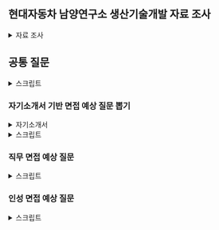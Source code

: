 ## 현대자동차 남양연구소 생산기술개발 자료 조사

<details>
<summary>자료 조사</summary>

### 생산기술개발 (남양연구소)

#### 조직소개

우리 조직은 신차개발 프로세스 전과정에서 글로벌 제조품질 달성을 위하여 6M기반으로 제품 구조개선을 통한 최적공법 수립을 목표로 업무를 수행합니다.  
‘제조부문의 전문가’와 ‘IT/SW 전문가’가 함께 협업하는 조직으로 ‘연구소와 협업하여 차량 구조/조립품질 개선 및 IT를 활용한 제조기술 확장’ 등의 업무를 통해 생산기술 엔지니어로서의 커리어를 발전시킬 수 있습니다.

#### 직무상세

업무 효율화를 위한 자동화 확대, AR/VR 검증 기술 개발, 차체 디지털 품질 및 신차개발 연계한 바슈얼 검증, 제조 시뮬레이션 구현 등 선행품종 업무에 대한 효율화 및 고도화 업무

##### 디지털 신차개발

- 생산시뮬레이션(이동, 제조데이터, 품질데이터) 활용한 생산 공정에 대한 생산성 검증(모토렉팅, 공정효율 등)

##### 신제조/혁신기술개발

- 업무 효율화를 위한 자동화 확대, AR/VR 검증 기술 개발, AI 활용 업무 등 혁신 업무 추진
- 인간공학 연구 및 실물 활용한 조립작업검증 기술 구현
- 품질 예측 AI 모델 개발
- 생산공정 내 차체 원격 주행 제어 기능 개발
  - 차량 신기술/신구조 적용에 따른 신진공구조 대응 제조기술 아이디어 발굴 및 벤치 마킹을 통한 공법/설비 개발 수행

##### 우대사항

- 코딩 또는 데이터 관리 자격증을 보유했거나 관련 프로젝트 수행 경험이 있으신 분
- AI 관련 S/W 개발 경험이 있으신 분

현대자동차 인재상
도전: 실패를 두려워하지 않으며, 신념과 의지를 가지고 적극적으로 업무를 추진하는 인재
창의: 항상 새로운 시각에서 문제를 바라보며 창의적인 사고와 행동을 실무에 적용하는 인재
열정: 주인의식과 책임감을 바탕으로 회사와 고객을 위해 헌신적으로 몰입하는 인재
협력: 개방적 사고를 바탕으로 타 조직과 방향성을 공유하고 타인과 적극적으로 소통하는 인재
글로벌 마인드: 타 문화의 이해와 다양성의 존중을 바탕으로 글로벌 네트워크를 활용하여 전문성을 개발하는 인재

자동차 공정 기본

1. 프레스 공정(Press Process)
   'Press'라는 뜻에서도 알 수 있듯이 평평한 철판을 차체 일부에 필요한 모양으로 찍어 눌러서 만드는 과정
   자동화율이 높다
2. 차체 공정
   프레스 공정에서 찍어 누른 차체의 일부를 모아서 용접으로 조립하는 과정
   마찬가지로 자동화율이 높다
3. 도장 공정
   용접으로 조립된 차체에 도료를 분사하여 색을 입히는 과정
   여기도 자동화율이 높음
4. 의장 공정
   완성된 차체에 엔진, 시트, 서스펜션과 같은 부품들을 장착하는 과정
   업무 부하율(Work load)를 줄이기 위해 끊임없이 연구함
   자동화율이 10~20%로 사람이 많이 필요함
   현대자동차는 의장 공정이라고 함

자동차 부품 공급 과정
![alt text](image.png)

현대자동차 스마트팩토리 솔루션 ‘E-FOREST’
‘E-FOREST’의 ‘E’는 효율적(efficient), 경제적(economical), 환경(environment), 뛰어남(excellence), 모든 것(everything) 이라는 의미

관련 기술
오토 플렉스(Auto-Flex), 인텔리전트(Intelligent), 휴머니티(Humanity) 등 3가지 가치를 지향
현대자동차그룹 글로벌 혁신 센터(HMGICS, Hyundai Motor Group Innovation Center in Singapore)
HMGICS에 적용된 혁신 기술은 크게 셀 생산 방식, 디지털 트윈, AI, 데이터, 로보틱스

전세계 자동차 판매량 3위
2022년 이후 3위 자리를 수성하고 있음

생기개발센터는 의왕에 있어서 남양이면 선행생기
디지털이면 버츄얼선행생기일것 같은데, 맞다면 거기는 스마트팩토리 하는 조직
파이롯트는 차량 양산 전 연구소에서 시작차를 만들어 보는 과정을 진행하는 직무이고 선행생기는 양산에 필요한 여러 생산기술들을 선행적으로 연구하는 곳
울산 생기는 당장 파이로트~양산에 대한 생기라면, 선행생기는 파이로트, 그 이전 단계부터 검토에 참여하여 선행적으로 문제점을 파악/개선, 후행 단계로 전달하는 역할
생기 관련 이슈
자동차 개발 단계에 대한 이해가 필요

</details>

## 공통 질문

<details>
<summary>스크립트</summary>

1.  1분 자기소개 해주세요

    1. 안녕하십니까, 지원자 정태완입니다.
    2. 저는 프로젝트 경험을 기반으로 하여 현대자동차 생산기술개발 직무에 지원하게 되었습니다.
    3. 장애인 택시 관련 프로젝트를 진행하던 중 수집한 데이터의 25%가 문제가 있다는 사실을 알게 되었으나, 팀 내부 회의로는 답을 찾을 수 없었습니다.
    4. 그래서 데이터 수집에 관여한 택시 회사에 연락을 취하여 미터기 입력 오류가 원인임을 알 수 있었고 거리별 소요 시간 열을 추가하여 데이터를 보완하고 프로젝트를 성공적으로 마무리할 수 있었습니다.
    5. 둘째로, 파티션 제조 공장에서 외국인 근로자분들과 3개월간 일한 경험이 있습니다. 말도 잘 통하지 않고 낯선 작업이라 의사소통에 어려움이 있었지만, 먼저 다가가려는 자세를 통해 업무를 원활히 수행할 수 있었습니다.
    6. 앞으로도 이렇게 소통하려는 자세로 현대자동차에서의 업무에 임하겠습니다. 감사합니다.

2.  마지막 질문이나 하고싶은 말은?
    1.  현대자동차에서 저에게 기대하는 것은 지금의 역량뿐만 아니라 5년, 10년 후의 더욱 성장한 역량도 있을 것입니다. 계속 배우고 성장하며 현대자동차에 필요한 사람이 될 수 있도록 노력하겠습니다. 감사합니다.

</details>

### 자기소개서 기반 면접 예상 질문 뽑기

<details>
<summary>자기소개서</summary>
지원 분야를 선택한 이유에 대하여 기술해 주세요.

스마트팩토리 구축은 시대의 흐름에 따라 제조 기업에 점차 필수가 되어가고 있습니다. 로봇 및 AI 기술이 발전하면서 기존에 사람이 관여했어야 하는 공정도 점차 로봇과 AI로 대체할 수 있게 되었고, 이에 따라 데이터 수집이 원활해지며 데이터 기반의 공정 효율화를 진행할 수 있게 되었습니다. 이렇게 로봇과 AI의 기술이 급변하는 만큼, 스마트 팩토리 구축 또한 새로운 기술을 끊임없이 도입하며 변화하고 있고, 이렇게 변화가 많은 분야에서 필요한 역량 중 하나는 학습 역량일 것입니다. 그리고 앞서 언급한 학습 역량을 갖춘 제가 현대자동차 생산 기술 개발에서의 업무를 원활히 수행할 수 있을 것으로 생각하여 지원하게 되었습니다.
제가 학습 역량을 갖춘 인재임을 증명할 수 있는 근거로는 현재 진행 중인 삼성 소프트웨어 아카데미 과정, 즉 SSAFY가 근거가 될 수 있겠다고 생각합니다. 기존에 데이터 분석 및 AI 역량을 길러오고, 그 과정에서 파이썬 및 프로그래밍 언어를 활용하긴 했지만, IT 및 코딩 역량과는 다소 거리가 있는 분야였습니다. 하지만 SSAFY에서 벡엔드 및 프론트엔드 프레임워크, 그리고 JavaScript 등의 기술을 배우며 새로운 기술을 배우는 과정에서 중요성 및 우선순위를 빠르게 파악하고 우선순위상 이해보단 수용해야 하는 원리에 대해 빠르게 판단하곤 했습니다. 또한 단순히 수용하고 넘어가는 것이 아닌, 학습한 내용과는 색다르게 활용할 수 있는 부분을 찾아내고 궁금증들을 해결하며 역량이 빠르게 성장하는 것을 확인할 수 있었습니다.
아직 스마트팩토리는 고치고, 개선하며 발전해 나가는 분야입니다. 그런 분야에서 학습 역량을 갖춘 저는 스마트팩토리라는 분야에서 빠르게 적응하고 역량을 발휘할 수 있을 것입니다. 끊임없이 익히고, 적응하며 현대자동차가 스마트 팩토리 구축 및 생산 기술 개발에서 선두를 지킬 수 있도록 기여하겠습니다.

지원 분야와 관련한 전문성 확보를 위해 노력한 경험에 대하여 기술해 주세요. 1000자

현대자동차의 생산 기술 개발 직무는 데이터 및 AI 기술을 활용하여 여러 기술을 구현하고, 그 과정에서 IT/SW 역량 또한 요구하고 있습니다. 그렇다면 앞서 언급한 두 분야의 역량을 갖추고 있다면 보다 원활하게 현대자동차 생산 기술 개발 직무에서의 업무를 수행할 수 있을 것입니다.
첫 번째로 데이터 및 AI 역량을 갖추고 있습니다. 저는 시스템 경영공학과를 전공하며 빅데이터, 데이터 분석 등의 전공과목들을 이수했고 데이터 및 AI 역량의 기초를 다졌습니다. 이에 그치지 않고 빅데이터 기반 서비스 개발 부트캠프를 수료하며 데이터 및 AI가 어떤 분야에서 활용될 수 있는지, 기존의 서비스에서 어떤 부분을 개선할 수 있을지 학습했습니다. 그 과정에서 데이터 수집 및 가공 과정에 대한 이해가 데이터 분석 및 활용에도 영향을 미침을 알게 되었습니다. 또한 ML, CV 등의 다양한 기술을 활용하여 프로젝트를 진행했고, 데이터 및 AI 기술을 어떻게 활용할 수 있을지 견문을 넓힐 수 있었습니다.
두 번째로 IT/SW 역량을 갖추고 있습니다. 2024년부터 삼성 소프트웨어 아카데미, 즉 SSAFY 과정을 진행하며 IT/SW 역량을 길렀고 싸피 과정 이외에도 알고리즘 스터디를 운영하며 코딩 역량을 길렀습니다. 그리고 SSAFY에서 시행하는 정기 평가 및 주간 평가에서도 대부분 만점에 가까운 성적을 받았고, 학습 과정에서도 학우들과 끊임없이 논의, 토의하며 소통 및 협업 역량을 기르기 위해 노력했습니다. 또한 SSAFY에서 진행한 프로젝트에서는 우수상을 받으며 지금까지 쌓아온 역량을 증명할 수 있었습니다.
이렇게 다양한 분야에서 쌓아온 역량은 결국 시너지를 발휘하며 현대자동차의 스마트 팩토리 구축 및 생산 기술 개발에서 성과를 낼 수 있을 것입니다. 지금까지 착실히, 다양하게 쌓아온 역량을 발휘하여 현대자동차의 선두를 지키기 위해 노력하겠습니다.

</details>

<details>
<summary>스크립트</summary>

1. 왜 현대자동차에 지원했는가?, 왜 생산기술개발 직무에 지원했는가?
   1. 현대자동차는 명실상부 대한민국 자동차 1위 기업입니다. 1위를 계속해서 수성하기 위해선 새로운 시도가 필요하고, 현대자동차의 새로운 시도는 스마트팩토리라고 생각했습니다. 그리고 생산기술개발 직무는 현대자동차에서 스마트팩토리 구축에 기여하는 직무이기에 지원하게 되었습니다.
2. 왜 생산기술개발에 지원했는가?
   1. AI, IT역량을 갖춘 제가 생산기술개발의 업무를 원활하게 수행할 수 있을 것이라 생각했습니다. 스마트팩토리 구축의 경우 ML/DL등의 기술을 활용하여 공정을 효율화하고, IT기술을 활용하여 앞선 기술을 활용하는데, 두가지 역량을 모두 갖춘 제가 스마트팩토리 부분에 기여할 수 있을 것이라 판단하여 지원하게 되었습니다.
3. 외국인 노동자분들과 일해봤다고 했는데, 자신만의 특별한 소통 방법이 있었는가?
   1. 먼저 다가가려는 태도가 중요했다고 생각합니다. 마침 일하고 있는 외국인 노동자분들 중 나이가 비슷한 분이 계셔서, 그분과 친하게 지내면서 이야기의 물꼬를 트기 시작했습니다. 그렇게 제가 소통하려는 의지를 보이자, 외국인 근로자 분들도 식사를 같이 하자고 하시기도 하고, 고민도 저에게 이야기하시는 등 원활한 관계를 형성할 수 있었습니다.
4. 한 학기를 휴학했는데 그때 뭐했냐
   1. 데이터 분석 부트캠프를 수료했습니다. 여러 프로젝트를 진행하며 데이터의 중요성, 팀 프로젝트에서의 소통의 중요성에 대해 알게 되었고, 그 당시에 배웠던 경험들을 최근 팀 프로젝트를 진행하면서 유의미하게 활용하기도 했습니다.
5. 왜 산업공학과에 진학하게 되었나요?
   1. 솔직히 말씀드리자면, 의도해서 진학하진 않았습니다. 제 학과의 경우 1학년 학점을 기반으로 2학년부터 전공을 선택하게 되는데, 학점이 좋지 않아서 선택할 수 있는 전공이 한정되어 있었고, 그중 산업공학과를 선택하게 되었습니다. 하지만 데이터 역량과 IT역량을 동시에 쌓을 수 있었던 학과이기에 운이 좋았다고 생각합니다.
6. 학점이 높은 편은 아니네요?
   1. 객관적으로 높은 편은 아니라 아쉽습니다. 대학교 초창기에 학점을 낮게 받으며 시작했던 부분이 큰 원인이라고 생각합니다. 그래도 꾸준히 학점을 올리고자 노력했고, 4학년에는 4점대 학점을 받으며 졸업할 수 있었습니다.
7. SQLD 자격증은 왜 취득했나요?
   1. 데이터를 다루는 업무에서 SQL역량은 필수적일 것이라 판단했습니다. 데이터베이스에서 자료를 가져오던지, 데이터베이스에 결과물을 INSERT하는 과정은 스마트팩토리 업무를 수행하기 위해 필수적이라 생각해서 SQLD를 취득하였습니다.
8. 결과가 중요한가요 과정이 중요한가요?
   1. 둘 다 중요하지만 과정이 더 중요하다고 생각합니다. 프로젝트의 결과 뿐만 아니라 프로젝트의 진행 과정도 회사의 자산이며, 이 프로젝트는 추후 많은 프로젝트에서 참고 자료가 될 것입니다. 그 때 기존 프로젝트의 과정에서 문제가 있으면 해당 문제 때문에 참고 자료로써의 역할을 하지 못하며 프로젝트 전체의 가치가 훼손될 수 있으므로 장기적으로 바라본다면 과정이 결과보다 중요하다고 생각합니다.
9. 데이터의 수집, 가공 과정을 깊게 이해하겠다고 했는데, 차량 공정 지식이 없는 상태 아닌가요?
   1. 맞습니다. 지금의 저는 차량 공정에 대해 잘 알지 못하는 상태입니다. 하지만 데이터 분석 기법을 무리없이 활용할 수 있고, 데이터의 가치를 이끌어내기 위해선 수집, 가공 과정을 알아야 한다는 것을 납득한 상태입니다. 학습의 필요성을 느끼고 있는 저이기에, 빠르게 부족한 부분을 채우고 성장할 수 있을 것이라 생각합니다.
10. 왜 개발자로 진로를 선택했나요?
    1. 코드를 활용하여 작은 부분부터 결과물을 쌓아올리는 과정이 흥미로웠습니다. 또한 실력이 늘어가는 것이 결과물로 보이고, 빠르게 체감할 수 있다는 점이 매력적이었습니다..
11. 어떤 기업의 사례를 학습했는가?
    1. LG의 공정 프로세스를 학습했습니다. 제조 과정에서 결함이 자주 발생했고, 해당 부분을 해결하기 위해 이상 탐지 알고리즘을 활용하는 방안을 주장했습니다.
12. 다른 기업의 혁신 사례는 어떤 부분이 있는가?
    1. 휴맥스의 사례가 있습니다. 가파르게 성장하는 과정에서 성장만을 바라본 채 단단하게 기초를 쌓아올리지 않아 결국 손실을 보게 되는 상황을 봉착했고, 그래서 혁신만을 담당하는 부서를 신설했습니다. 해당 부서에서 그동안 회사 전체에 팽배했던 실수나 작업 과정의 통일화등을 처리했고, 결국 성장 곡선이 더이상 가파르지 않은 시점에도 손실을 점차 줄여가며 회사의 이익을 증진시킬 수 있었던 사례가 있습니다.
13. 회사에 들어와서는 어떤 일을 하고싶나요?
    1. ML/DL을 활용하여 지능화 스마트 팩토리를 구축하는 과정에 일조하고 싶습니다. 스마트 팩토리에서 여러 ML/DL기술을 사용하는데 그 과정에서 제가 일조할 수 있을 것이라 생각합니다. 또한 스마트 팩토리는 아직 완성된 상태가 아닌, 점차 발전하고 있는 분야이기에 변화하는 부분이 많을 것인데, 학습 역량을 가진 저로써는 변화하는 과정에서 빠르게 할 수 있는 일을 찾아내고 처리할 수 있을 것이라 생각해서 앞서 말씀드렸듯 스마트 팩토리 관련 업무를 하고 싶습니다.

</details>

### 직무 면접 예상 질문

<details>
<summary>스크립트</summary>
1. 왜 이 직무를 선택했는가?
   1. 지금까지 데이터와 IT역량을 길러왔는데, 이 두가지 역량을 동시에 필요로 하는 직무가 생산기술개발이기에 이 직무를 선택했습니다. 제가 가진 두가지 역량을 동시에 활용하며 회사에 기여할 수 있을 것이라 생각했습니다.
2. 이력서에 적힌 내용이 회사와 직무를 선택하는 것에 어떤 영향을 주었는가?
   1. 데이터 분석 역량과 IT역량을 가지고 있다는 점이 생산기술개발 직무를 선택하도록 만들었습니다. 스마트팩토리 구축에 데이터 역량과 IT역랑이 활용되기도 하고, 제조부문의 전문가와 IT/SW 전문가가 함께 협업하는 조직이라는 소개가 산업공학을 전공하며 IT역량을 기르고 있는 저에게 잘 맞는다고 생각했습니다.
3. 이 직무를 잘하기 위해 필요한 스킬이나 태도는 뭐가 있을까?
   1. 새로운 것을 배우고 빠르게 활용하는 학습 역량이 필요할 것입니다. 지금까지 쌓아온 역량과 다소 다른 업무를 맡을 수도 있고, 스마트 팩토리의 특성상 새로운 기술을 학습해야 할 수도 있는데 빠르게 역량을 확장해나가며 업무를 진행할 수 있는 학습 역량이 필요하다고 생각했습니다.
   2. 태도로는 소통하려는 자세가 필요할 것입니다. 스마트 팩토리 업무의 특성상 다른 부서와 협력하거나 논의해야 하는 일이 많은데, 그 과정에서 소통하려는 태도가 있어야 업무를 원활하게 수행할 수 있고 불필요한 자원 낭비를 줄일 수 있을 것입니다. 특히 제조 과정 전체를 혁신하는 스마트팩토리의 특성상 소통 역량은 더욱 중요할 것입니다.
4. 자신만의 경쟁력을 말해보라
   1. 학습 역량이라고 생각합니다. 싸피 과정을 진행하며 학습 역량이 제 경쟁력이라는 점을 더욱 느낄 수 있었는데, 같은 조건에서 시작했음에도 불구하고 내부 평가 상위 2%, 학습 성적 1위, 프로젝트 우수상 등을 수상하며 스스로의 학습 역량을 증명할 수 있었습니다.
5. 지원분야에서 일을 잘할 수 있겠는가
   1. 잘 할 수 있을 것이라 생각합니다. 대기업에 입사하는 경우 지금까지 배우거나 쌓아왔던 역량과 다른 업무를 하게 되서 업무에 적응하지 못하는 사람들이 많다고 들었는데, 새롭게 뭔가를 배우는 것이 장점이라고 생각하는 저에게 그러한 상황은 오히려 반길만한 상황이라고 생각하고, 그렇기에 일을 잘 할 수 있을 것이라 생각합니다.
6. 지원분야에 자신의 강점은 무엇인가
   1. 제 강점은 실행력이라고 생각합니다. 데이터 분석을 하다 보면 대부분 답이 정해지지 않은 문제에 대한 유추를 하게 되는데, 그럴 때 해결 방법이 바로 떠오르지 않아 막막함을 느낄 때도 있습니다. 그 때 멈춰서지 않고 터무니없는 아이디어라도 일단 실천해보며 길을 조금씩 찾아나갈 수 있도록 일단 해보는 것이 저의 장점이라고 생각합니다.
7. 자기개발 노력을 말해보라
   1. 2024년 들어서는 싸피 과정을 진행하며 IT역량을 길렀고 싸피 과정 이외에도 알고리즘 스터디를 운영하며 알고리즘 역량을 길렀습니다. 싸피에서 시행하는 정기 평가에서 모두 우수한 성적을 거뒀고, 학우들과 협업하며 소통 역량 및 협업 역량을 기르기 위해 노력했습니다.
8.  본인이 지원한 직무에서 중요한점
    1. 데이터 분석 능력, 그리고 소통 능력이라고 생각합니다. 스마트팩토리 지향하는 바가 데이터 기반 digital transformation이므로 데이터 역량은 당연하고, 스마트팩토리의 특성상 다른 부서와 소통해야하는 일이 많을텐데, 이에 소통능력이 중요하게 작용할 것이라 생각합니다.
9.  지원 분야 관련 경험은?
    1. 데이터 분석 프로젝트를 진행한 경험이 있습니다. 장애인 택시 관련 프로젝트를 진행할 때는 RandomForestRegressor를 활용하여 장애인 택시 대기 시간 예측 모델을 구축했고, 인스타그램 검색 결과 필터링 프로젝트를 진행할 땐 EfficientNet 모델을 활용하여 객체를 검출하는 모델을 구축했습니다.
10. LSTM 모델에 대해 설명해달라
11. 다른 지원자들에 비해 본인의 차별성을 어필한다면 어떤 것이 있겠는가?
12. 졸업 후에 무엇을 했는지?(공백기 질문)
    1. 지난 8월에 졸업 후, 6개월간은 취업 준비에 매진했습니다. 자격증도 취득하고, 저라는 사람에 대해 어떻게 소개해야 하는지 연습도 하고 이를 위해 스스로에 대해 생각하는 시간을 많이 가졌습니다. 24년 들어서는 싸피 과정을 수료하며 IT역량을 기르기 위해 노력했습니다.
13. 가장 인상깊었던 프로젝트 경험을 소개해보라
    1. 인스타그램 검색 필터링 프로젝트를 소개드리겠습니다. 해당 프로젝트는 미국에서 청소년들이 정보 검색을 위해 인스타그램을 많이 활용하고, 우리나라에서도 그런 경향성이 커지고 있다는 기사를 보고 시작하게 되었습니다. 인스타그램 게시물의 첫번째 사진, 즉 썸네일을 기반으로 검색어와 연관된 물체가 존재하면 좋은 정보라고 판단했고, 8개의 라벨을 만들어서 인스타그램에 존재하는 사진 수집하고 15000개의 사진을 직접 라벨링했습니다. 또한 모든 검색어를 고려할 순 없었기에 인기 해시태그를 기준으로 100개를 선정했고, 해당 해시태그들을 정리하여 그에 맞는 라벨을 만들고 라벨링 했습니다. 카페, 헬스장 등의 해시태그가 선정되었고, EfficientNet 모델을 활용하여 사진 내의 객체를 검출했습니다. 결과적으로 각 라벨을 기준으로는 90%이상의 정확도를, 멀티 라벨의 경우 75%의 정확도를 보이는 모델을 구축하여 성공적으로 마무리할 수 있었습니다.
14. 이 자리에 오기 위해서 무엇을 준비했는가?
15. 인상 깊게 들은 과목은 무엇인가?
17. 창의력을 발휘한 경험/ 개선해본 경험을 말해보라
18. 리더 경험있는가
19. 본인만의 창의적인 경험은?
20. 도전적인 경험은?
21. 꼼꼼함을 보일 수 있는 사례는?
22. 프로젝트를 하면서 힘들었던 경험과 어떻게 해결했는지
23. 리더십이란 무엇인가
24. 이것도 하고 싶고 저것도 하고 싶어서 한 가지를 포기한 적이 있나요?
25. 본인이 가장 흥미롭게 들었던 수업은 무엇이었고 그 이유는 무엇인가?
26. 주변 사람들이 말하는 자신의 단점은?
27. 휴학기간 동안 무엇을 했는가?
    1. 부트캠프를 수료했습니다. 학교에서 데이터 분석에 관해 배우는 것도 좋지만, 학교 외에서는 어떤 내용을 배우는지 궁금했고, 기초도 다지고 프로젝트 진행 경험도 쌓고 싶어서 진행하게 되었습니다.결과적으로 모두가 열심히 하는 팀 프로젝트도 진행해보고, 부족한 부분도 채울 수 있었습니다.
28. 리더형인가요 팔로워형인가요?
    리더형이라고 생각합니다.

</details>

### 인성 면접 예상 질문

<details>
<summary>스크립트</summary>

1. 친구들이 나를 위해서 희생했던 경험
   1. 취직한 친구들이 부담주지 않고 돈을 덜 쓰게 만드는 경험이 있습니다. 제가 빚지는 것을 워낙 싫어하는 사람인데, 친구들이 그걸 알기에 몰래몰래 돈을 낸다던지, 차례를 정해서 돈을 내자고 하고 제 차례가 되면 말을 꺼내지 않는 경우가 몇번 있었습니다.
2. 목표를 세우고, 그 목표를 위해 전념했던 경험이 있나?, 어려움을 극복하고 최선의 결과물을 만들어 낸 사례, 주위 사람들과 협력하여 원하는 목표를 달성하거나, 어려운 위기를 극복한 사례
   1. 인스타그램 검색 결과 필터링 프로젝트를 진행할 때의 사례로 설명드리겠습니다. 해당 프로젝트를 진행하기 위해서는 데이터를 라벨링하는 작업이 필요했습니다. 라벨링에 시간을 많이 투자해야했고, 팀원들은 다소 꺼려하는 눈치였습니다. 저는 주제가 굉장히 마음에 들었기에 팀원들을 설득하여 일주일간 15000개의 이미지를 라벨링하였고, 해당 데이터를 바탕으로 프로젝트를 성공적으로 마무리할 수 있었습니다.
3. 리더나 팔로워로 함께 하는 과정에서 본인의 역할이나 노력이 무엇인가
   1. 저는 보통 팔로워로 팀 프로젝트에 참여하고, 그 과정에서 소통을 이끌어내는 역할을 맡았습니다. 팀 프로젝트에서 소통이 부족할 때 자원 낭비가 심하다는 것을 잘 알고 있었기에 최대한 소통을 많이 해서 팀 전체의 상황을 파악하고 팀원들에게 일을 배분하는 역할 또한 수행했습니다.
4. 팀 내의 갈등을 해결하기 위해 노력했던 경험이 있는가
   1. 학부 마지막 프로젝트를 진행할 때, 저를 포함한 4명의 팀원 중 2명의 팀원이 자주 연락두절되는 경우가 빈번했습니다. 그래서 그 2명에 대한 불만이 굉장히 컷었고, 이대로 프로젝트가 진행되다가는 불필요한 자원 낭비 및 감정 소모가 심해질 것이 명백했습니다. 결국 온라인으로 진행되던 프로젝트 팀원들을 현실에 불러모아 3시간가량 이야기를 나눴고, 상황이 완화된 후 보다 원활하게 팀 프로젝트를 진행할 수 있었습니다.
5. 거절하기 어려운 사람으로부터 다소 비윤리적인 부탁을 받았던 경험에 대해 말해달라
   1. 유감스럽게도 아직 그러한 경험은 없습니다. 하지만 만약 비윤리적인 부탁을 받는다면, 이렇게 되물을 것 같습니다. 지금 제가 들은 내용은 제가 이해하기로는 다소 모호하여 스스로 오해의 여지가 있다는 생각이 듭니다. 혹시 풀어서 다시 이야기해주실 수 있을까요? 라고 되묻겠습니다. 그럼에도 불구하고 비윤리적이라는 생각이 든다면, 그때는 제가 비윤리적이라고 느낀 부분을 말씀드리고 거절하겠습니다.
6. 상이한 가치가 충돌할 때 어떤 선택과 행동을 했으며, 경험을 통해 어떻게 성장할 수 있었는가
   1. 프로젝트를 진행할 때, 완성도를 높이느나, 혹은 새로운 기능을 추가하느냐로 의견이 충돌한 경험이 있습니다. 둘 다 프로젝트를 위해 필요한 작업이었기에 많은 고민을 했으나, 결국 업무를 최대한 세세하게 나누어서 시간이 오래 걸리는 업무들을 우선 진행하고, 남는 인원을 두가지 파트에 적절히 배분하는 방식으로 일이 중간에 중단되어 투자한 자원이 쓸모없어지는 일을 방지하려고 했습니다.
7. 내 핵심 역량은 무엇인가?
   1. 소통과 학습 역량이라고 생각합니다. DS부문의 데이터를 담당하는 혁신센터의 특성상 소통이 업무와 시너지를 일으킬 수 있을 것이고, 아직 변화하는 중인 데이터 센터, 혹은 스마트 팩토리에서도 새롭게 역량을 길러 회사에 기여하는 것에 학습 역량이 일조할 수 있을 것입니다.
8. 그렇다면 그 근거는 무엇이고, 경험은 어떤 부분이 있는가?
   1. 대부분의 팀 프로젝트에서 업무를 배분하고, 주도하는 일을 맡았었습니다. 이를 위해서는 각각의 업무를 진행하는 사람들과 소통하는 일이 필수였고, 제가 자진해서 이러한 역할을 맡는 것이 아니라 사람들이 자연스럽게 역할을 맡겼다는 점에서 소통 역량이 있음을 증명할 수 있겠습니다.
   2. 학습 역량으로는 최근까지 진행하고 있는 싸피 과정으로 설명드릴 수 있을 것 같습니다. 지금까지 데이터 분석을 진행했고, 싸피에서는 장고와 vue와 같은 웹 프레임워크를 배웠습니다. 코딩 역량이 필요하긴 하지만 다소 다른 영역이었음에도 불구하고 우수한 성적을 받으며 정기 평가에서 모두 상위 5%에 이르는 쾌거를 이룰 수 있었습니다. 이와 같은 경험으로 학습 역량을 증명할 수 있겠습니다.
9. 회사에 어떤 기대를 가지고 있는가?
   1. 아무리 뛰어난 역량을 가진 신입이라도 자신의 최대 역량을 꽃피우는 것에는 충분한 시간이 필요할 수 있습니다. 회사가 사람에게 충분한 시간을 줄 수 있으면 좋겠다는 기대를 가지고 있습니다.
10. 회사는 나에게, 나는 회사와 어떤 부분을 주고받을 수 있는가?
    1. 성취감을 받고,
11. 회사에서 나는 어떤 모습이 되기를 바라는가
    1. 신뢰할 수 있는 사람이 되기를 바랍니다. 신뢰라는 것은 단순히 일을 잘한다, 정직하다라는 한가지 부분에서 얻을 수 있는 것이 아닙니다. 다양한 부분에서 상대에게 믿음을 줘야, 상대가 자연스럽게 믿을 수 있어야 얻을 수 있는 것이라 생각합니다. 그래서 신뢰할 수 있는 사람이 되고 싶습니다. 업무뿐만 아니라 다른 부분에서도 뛰어난 사람이 되고싶습니다.
12. 지원한 분야가 본인하고 잘 안 맞으면 어떻게 할 것인가?
13. 자신만의 스트레스 해소법을 말해보라
    1. 운동을 다니고 있습니다. 헬스장에서 무거운 무게를 들어올리면서 잡념들이나, 스트레스때문에 왜곡된 생각들을 정리하는 시간을 가집니다. 그렇게 시간을 보내면, 어느 순간 스트레스가 다 사라졌다는 것을 알 수 있고, 이를 최대한 자주 하면서 스트레스를 관리하고 있습니다.
14. 회사에서 중요하다고 생각하는 가치는?
15. 자신의 단점 3가지는?
16. 힘들 때 누구에게 조언을 받나?
    1. 제가 배울만한 점이 많은 사람에게 조언을 받습니다. 현재로써는 싸피 과정을 수행하며 만난 동료들에게 조언을 구하고 있습니다. 보통 조언을 구하는 것이 어려워서 잘 구하지 않는데, 최근에 그런 저에게도 손을 내밀어 준 사람이 있어서 그 사람에게는 염치없지만 조금 더 조언을 구하고 있습니다.
17. 친구를 사귈 때 가장 중요하게 생각하는 부분은? 갈등 경험이 있다면 어떻게 풀어갔는가?
18. 팀 활동을 하면서 힘든 일이 생긴다면 어떻게 할것인가
19. 개인의 비전은 무엇인가?
20. 본인의 장점, 단점
21. 좋아하는 일과 잘하는 일 중에 어느 것을 직업으로 하는게 좋다고 생각하는가?
22. 본인이 생각하는 창의성이란?
23. 꼼꼼함을 설명할 수 있는 사례를 말해보아라
24. 팀 활동을 하면서 힘든 일이 생긴다면 어떻게 하겠는가?
25. 개인의 이익과 윤리 사이에서 무엇을 중시하는지
    1. 윤리를 중요시합니다. 윤리를 포기하고 얻은 개인의 이익을 떳떳하게 쓸 자신이 없습니다. 또한 저라는 사람은 제 주위 사람과도 연관되어 있다고 생각합니다. 제가 윤리를 저버리는 사람이 되면, 제 주위 사람들은 윤리를 저버리는 사람의 지인이 되는 것입니다. 그러한 상황을 원하지 않기에, 이익이 없더라도 윤리는 저버리지 않겠습니다.
26. 10년 뒤 본인의 모습은 어떠한가?
    1. 2~3년간은 저의 경쟁력을 기르기 위해 최선을 다하겠습니다. 선배님들의 노하우를 습득하고, 제 부족한 부분을 채우겠습니다. 제가 할 수 있는 일을 찾아서 작은 일부터 익숙해지겠습니다. 그 후로는 배운 내용을 적용하여 아이디어를 내겠습니다. 어떤 부분을 개선하면 좋을지, 그 과정에서 어떤 부서의 협력이 필요한지 배운 내용을 바탕으로 건의하며 제 업무를 수행하겠습니다. 6년차부터는 중간관리자로써 제 업무뿐만 아니라 쌓은 역량을 기반으로 후배님들을 도와드리고, 프로세스 혁신 관련 프로젝트를 진행하며 변화를 이끌어가겠습니다.
27. 상사와의 갈등이 있다면 어떻게 할 것인가
    1. 저는 어떤 갈등이든 양측의 잘못이 다 있다고 생각하는 사람입니다. 즉, 늘 저에게도 잘못이 있다는 뜻이며, 제 잘못이 어떤 부분인지, 그로 인해 상사가 어떤 생각을 하게 되었는지 고려하겠습니다. 정리가 되면, 대화를 요청하고 사과의 말씀을 드리며 이야기를 풀어나가겠습니다.
28. 이 면접에서 떨어지면 어떨 것 같나?
    1. 스스로 아쉬운 부분도 있지만, 미안하다는 감정이 들 것 같습니다. 면접을 위해 물심양면 도와준 동료들에게 좋은 성과로 갚고싶다는 마음이 이번 면접을 더 열심히 준비하도록 만들었는데, 떨어진다면 그 동료들에게 미안하다는 생각이 들 것 같습니다.
29. 면접 끝나고의 계획은?
    1. 일단 면접 복기를 하겠습니다. 어떤 부분이 아쉬웠고, 다음엔 어떤 부분을 보완할 것이며, 어떤 부분은 괜찮았는지, 면접관분들의 의도를 놓친 답변이 있는지 복기하겠습니다. 그 후론 보완해야 하는 부분을 위해 계획을 세우고, 다음 시즌을 노리겠습니다.
30. 삼성전자 외에 지원한 기업이 있나?
    1. 스마트 팩토리 솔루션 제공 기업인 코오롱베니트, 현대 제철, 그리고 증권사나 금융사에 지원했었습니다. 스마트팩토리 업무를 원활히 수행할 수 있을 것이라 생각해 코오롱 베니트에 지원했고, 많은 데이터를 다루고 가치를 창출하는 업무가 하고싶었기에 증권사, 금융사에 지원했습니다.
31. 존경하는 인물이 한 명언은? 그 명언이 끼친 영향은?
    1. 나는 중량을 들어올린다, 고로 테라피는 내게 필요 없다는 명언이 있습니다. 저도 스트레스를 받을 때 운동을 하며 스트레스를 해소하고 마음을 정리하곤 합니다. 덕분에 일상적으로 받는 스트레스가 쌓이는 일이 거의 없으며, 그로 인해 스트레스라는 요소가 저의 의사결정이나 다른 사람에게 보여지는 저의 모습에 영향을 준 적이 거의 없었습니다.
32. 아래 사람을 어떻게 다뤄야 회사의 생산성이 높아지는가
    1. 상황을 단편적으로 보기보단 포괄적으로 볼 수 있게 만들어야 합니다. 자신이 어떤 업무를 하고 있는지는 물론이고, 자신이 한 일이 어떤 프로젝트의 일부이며, 회사는 그 프로젝트로 뭘 이루려고 하는지 생각하게 만들어야 생산성이 높아질 것이라 생각합니다.
33. 회사 수익과 사회 공헌 중 무엇이 더 중요한가?
    1. 회사 수익이 더 중요하다고 생각합니다. 사회 공헌 또한 중요하지만, 회사의 목적은 이윤 창출이며, 사회 공헌은 중요도로 따지면 이윤 창출의 뒤에 있다고 생각합니다.
34. 대기업이 책임 지어야하는 사회적 책임에는 어떤 것 들이 있는지 말해보세요
    1. 정직한 세금 납부와 최소한 회사를 위해 일하는 근로자들의 복지에는 책임이 있다고 생각합니다. 또한, 취약계층에 대한 지원 또한 있어야 할 것입니다.
35. 우리회사 인재상이 무엇인지 아는가?
    1. 열정, 창의혁신, 도덕성입니다.
36. 지원한 분야와 회사에서 배정된 직무가 잘 맞지 않으면 어떻게 할 것인가?
    1. 일단 배정된 직무에서 최선을 다 하겠습니다. 물론 맞지 않는 직무라고 생각이 드는 시기이라면, 개선의 의지 또한 가져야 할 것입니다. 삼성전자의 경우 5년마다 있는 직무FA라는 기회가 있으므로, 해당 기회를 잡기 위해서 희망 업무에 대한 공부는 물론 현재 업무에 대한 최선을 다 해야 할 것입니다.
37. 상사가 부당하거나 불법한 지시를 내린다면 어떻게 할 것 인가
    1. 우선, 근거 자료를 더 찾아보겠습니다. 부당하거나 불법적인 지시라고 확신하게 된다면, 해당 근거 자료를 가져가서 말씀드리겠습니다. 해당 부분이 기업의 방향에 맞지 않는 것 같아서 관련 자료를 찾아봤다, 그러다 보니 내리신 지시는 부당하거나 불법한 지시라고 생각이 든다, 해당 부분에 대해 인지하고 계신지, 혹은 제가 찾은 부분에서 틀린 부분이 있는지 여쭤보고 싶다, 고 말씀드리겠습니다. 저는 신입사원이고, 시야가 상사보다 좁을 수 밖에 없기 때문에 스스로 틀릴 수 있다는 가능성을 항상 염두에 두고 대화를 시도하겠습니다.
38. 같이 일하고 싶지 않은 유형은 어떤 유형인가?
    1. 소통하려고 하지 않는 사람이 제일 힘들 것 같습니다. 하나의 부서는 하나의 팀이고, 팀이라면 같은 목표를 달성하기 위해 협업해야 하는데, 소통의 과정 없이 자신의 방향을 따라오라고 강요받는듯한 느낌을 받는다면 일하기 힘들지 않을까 싶습니다.

</details>

